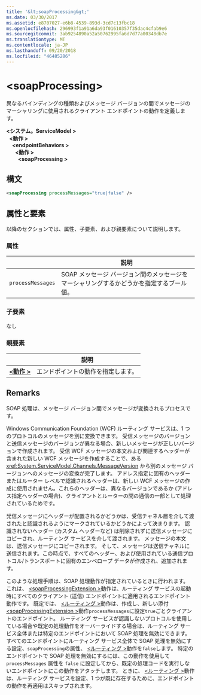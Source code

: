 ```yaml
---
title: '&lt;soapProcessing&gt;'
ms.date: 03/30/2017
ms.assetid: e8707027-e6b8-4539-893d-3cd7c13fbc18
ms.openlocfilehash: 296993f1a91a6da93f01610357f35dac4cfab9e6
ms.sourcegitcommit: 3ab9254890a52a50762995fa6d7d77a00348db7e
ms.translationtype: MT
ms.contentlocale: ja-JP
ms.lasthandoff: 09/20/2018
ms.locfileid: "46485286"
---
```

# <a name="ltsoapprocessinggt"></a>&lt;soapProcessing&gt;

異なるバインディングの種類およびメッセージ バージョンの間でメッセージのマーシャリングに使用されるクライアント エンドポイントの動作を定義します。

**\<システム。ServiceModel >**   
&nbsp;&nbsp;**\<動作 >**   
&nbsp;&nbsp;&nbsp;&nbsp;**\<endpointBehaviors >**   
&nbsp;&nbsp;&nbsp;&nbsp;&nbsp;&nbsp;**\<動作 >**   
&nbsp;&nbsp;&nbsp;&nbsp;&nbsp;&nbsp;&nbsp;&nbsp;**\<soapProcessing >**

## <a name="syntax"></a>構文

```xml
<soapProcessing processMessages="true|false" />
```

## <a name="attributes-and-elements"></a>属性と要素

以降のセクションでは、属性、子要素、および親要素について説明します。

### <a name="attributes"></a>属性

|                   | 説明 |
| ----------------- | ----------- |
| `processMessages` | SOAP メッセージ バージョン間のメッセージをマーシャリングするかどうかを指定するブール値。 |

### <a name="child-elements"></a>子要素

なし

### <a name="parent-elements"></a>親要素

|     | 説明 |
| --- | ----------- |
| [**\<動作 >**](../../../../../docs/framework/configure-apps/file-schema/wcf/behavior-of-endpointbehaviors.md) | エンドポイントの動作を指定します。 |

## <a name="remarks"></a>Remarks

SOAP 処理は、メッセージ バージョン間でメッセージが変換されるプロセスです。

Windows Communication Foundation (WCF) ルーティング サービスは、1 つのプロトコルのメッセージを別に変換できます。 受信メッセージのバージョンと送信メッセージのバージョンが異なる場合、新しいメッセージが正しいバージョンで作成されます。 受信 WCF メッセージの本文および関連するヘッダーが含まれた新しい WCF メッセージを作成することで、ある <xref:System.ServiceModel.Channels.MessageVersion> から別のメッセージ バージョンへのメッセージの変換が完了します。 アドレス指定に固有のヘッダーまたはルーター レベルで認識されるヘッダーは、新しい WCF メッセージの作成に使用されません。これらのヘッダーは、異なるバージョンであるか (アドレス指定ヘッダーの場合)、クライアントとルーターの間の通信の一部として処理されているためです。

発信メッセージにヘッダーが配置されるかどうかは、受信チャネル層を介して渡されたと認識されるようにマークされているかどうかによって決まります。 認識されないヘッダー (カスタム ヘッダーなど) は削除されずに送信メッセージにコピーされ、ルーティング サービスを介して渡されます。 メッセージの本文は、送信メッセージにコピーされます。 そして、メッセージは送信チャネルに送信されます。この時点で、すべてのヘッダー、および使用されている通信プロトコル/トランスポートに固有のエンベロープ データが作成され、追加されます。

このような処理手順は、SOAP 処理動作が指定されているときに行われます。 これは、 [ \<soapProcessingExtension >](../../../../../docs/framework/configure-apps/file-schema/wcf/soapprocessing.md)動作は、ルーティング サービスの起動時にすべてのクライアント (送信) エンドポイントに適用されるエンドポイント動作です。 既定では、 [\<ルーティング >](../../../../../docs/framework/configure-apps/file-schema/wcf/routing-of-servicebehavior.md)動作は、作成し、新しい添付[ \<soapProcessingExtension >](../../../../../docs/framework/configure-apps/file-schema/wcf/soapprocessing.md)動作`processMessages`に設定`true`ごとクライアントのエンドポイント。 ルーティング サービスが認識しないプロトコルを使用している場合や既定の処理動作をオーバーライドする場合は、ルーティング サービス全体または特定のエンドポイントにおいて SOAP 処理を無効にできます。  すべてのエンドポイントにルーティング サービス全体で SOAP 処理を無効にする設定、`soapProcessing`の属性、 [\<ルーティング >](../../../../../docs/framework/configure-apps/file-schema/wcf/routing-of-servicebehavior.md)動作を`false`します。 特定のエンドポイントで SOAP 処理を無効にするには、この動作を使用して `processMessages` 属性を `false` に設定してから、既定の処理コードを実行しないエンドポイントにこの動作をアタッチします。  ときに、 [\<ルーティング >](../../../../../docs/framework/configure-apps/file-schema/wcf/routing-of-servicebehavior.md)動作は、ルーティング サービスを設定、1 つが既に存在するために、エンドポイントの動作を再適用はスキップされます。
